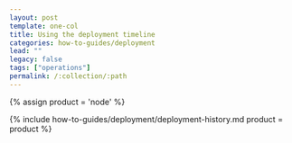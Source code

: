 ```yaml
---
layout: post
template: one-col
title: Using the deployment timeline
categories: how-to-guides/deployment
lead: ""
legacy: false
tags: ["operations"]
permalink: /:collection/:path
---
```



{% assign product = 'node' %}

{% include how-to-guides/deployment/deployment-history.md product = product %}
